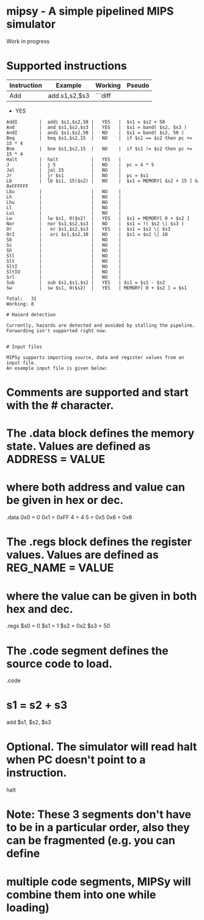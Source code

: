 # mipsy - A simple pipelined MIPS simulator

Work in progress

# Supported instructions

Instruction |      Example     | Working |    Pseudo   
------------|------------------|---------|--------------
Add         |  add $s1,$s2,$s3 |   ```diff 
+ YES
```   |  $s1 = $s2 + $s3
AddI        |  addi $s1,$s2,50 |   YES   |  $s1 = $s2 + 50           
And         |  and $s1,$s2,$s3 |   YES   |  $s1 = band( $s2, $s3 )           
AndI        |  andi $s1,$s2,50 |   NO    |  $s1 = band( $s2, 50 )
Beq         |  beq $s1,$s2,15  |   NO    |  if $s1 == $s2 then pc += 15 * 4           
Bne         |  bne $s1,$s2,15  |   NO    |  if $s1 != $s2 then pc += 15 * 4          
Halt        |  halt            |   YES   |             
J           |  j 5             |   NO    |  pc = 4 * 5
Jal         |  jal 15          |   NO    |              
Jr          |  jr $s1          |   NO    |  pc = $s1    
Lb          |  lb $s1, 15($s2) |   NO    |  $s1 = MEMORY[ $s2 + 15 ] & 0xFFFFFF
Lbu         |                  |   NO    |             
Lh          |                  |   NO    |             
Lhu         |                  |   NO    |             
Ll          |                  |   NO    |             
Lui         |                  |   NO    |             
Lw          |  lw $s1, 0($s2)  |   YES   |  $s1 = MEMORY[ 0 + $s2 ]           
Nor         |  nor $s1,$s2,$s3 |   NO    |  $s1 = !( $s2 \| $s3 )
Or          |   or $s1,$s2,$s3 |   YES   |  $s1 = $s2 \| $s3            
OrI         |   ori $s1,$s2,10 |   NO    |  $s1 = $s2 \| 10
Sb          |                  |   NO    |             
Sc          |                  |   NO    |             
Sh          |                  |   NO    |             
Sll         |                  |   NO    |             
Slt         |                  |   NO    |             
SltI        |                  |   NO    |             
SltIU       |                  |   NO    |             
Srl         |                  |   NO    |             
Sub         |  sub $s1,$s1,$s2 |   YES   | $s1 = $s1 - $s2
Sw          |  sw $s1, 0($s2)  |   YES   | MEMORY[ 0 + $s2 ] = $s1

Total:   31
Working: 8

# Hazard detection

Currently, hazards are detected and avoided by stalling the pipeline. 
Forwarding isn't supported right now.


# Input files 

MIPSy supports importing source, data and register values from an input file. 
An example input file is given below:

```
# Comments are supported and start with the # character.

# The .data block defines the memory state. Values are defined as ADDRESS = VALUE 
# where both address and value can be given in hex or dec.

.data
0x0 = 0
0x1 = 0xFF
4 = 4
5 = 0x5
0x6 = 0x6

# The .regs block defines the register values. Values are defined as REG_NAME = VALUE 
# where the value can be given in both hex and dec.

.regs
$s0 = 0
$s1 = 1
$s2 = 0x2
$s3 = 50

# The .code segment defines the source code to load.

.code
# s1 = s2 + s3
add $s1, $s2, $s3

# Optional. The simulator will read halt when PC doesn't point to a instruction.
halt 

# Note: These 3 segments don't have to be in a particular order, also they can be fragmented (e.g. you can define
#       multiple code segments, MIPSy will combine them into one while loading)
```

